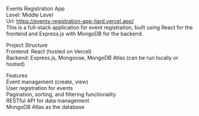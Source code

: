 Events Registration App  
Level: Middle Level  
Url: https://events-registration-app-liard.vercel.app/  
This is a full-stack application for event registration, built using React for the frontend and Express.js with MongoDB for the backend.  

Project Structure  
Frontend: React (hosted on Vercel)  
Backend: Express.js, Mongoose, MongoDB Atlas (can be run locally or hosted)  

Features  
Event management (create, view)  
User registration for events  
Pagination, sorting, and filtering functionality  
RESTful API for data management  
MongoDB Atlas as the database  
